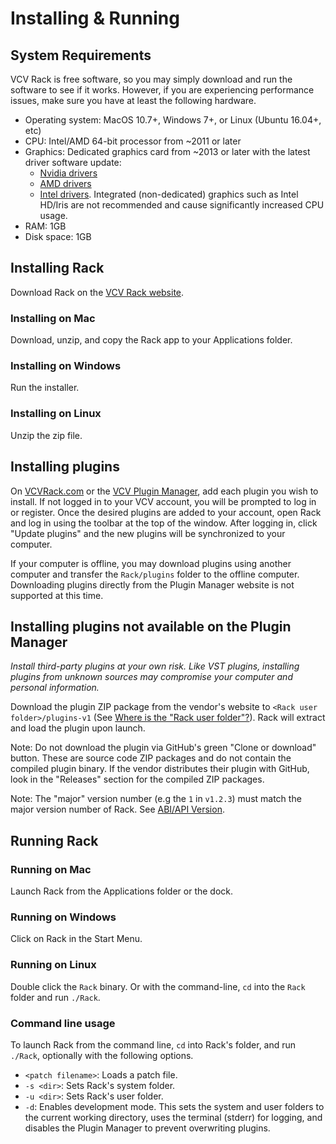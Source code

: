 # Installing & Running

## System Requirements

VCV Rack is free software, so you may simply download and run the software to see if it works.
However, if you are experiencing performance issues, make sure you have at least the following hardware.
- Operating system: MacOS 10.7+, Windows 7+, or Linux (Ubuntu 16.04+, etc)
- CPU: Intel/AMD 64-bit processor from \~2011 or later
- Graphics: Dedicated graphics card from \~2013 or later with the latest driver software update:
	- [Nvidia drivers](https://www.nvidia.com/Download/index.aspx)
	- [AMD drivers](https://www.amd.com/en/support)
	- [Intel drivers](https://downloadcenter.intel.com/product/80939/Graphics-Drivers). Integrated (non-dedicated) graphics such as Intel HD/Iris are not recommended and cause significantly increased CPU usage.
- RAM: 1GB
- Disk space: 1GB

## Installing Rack

Download Rack on the [VCV Rack website](https://vcvrack.com/).

### Installing on Mac

Download, unzip, and copy the Rack app to your Applications folder.

### Installing on Windows

Run the installer.

### Installing on Linux

Unzip the zip file.

## Installing plugins

On [VCVRack.com](https://vcvrack.com/) or the [VCV Plugin Manager](https://vcvrack.com/plugins.html), add each plugin you wish to install.
If not logged in to your VCV account, you will be prompted to log in or register.
Once the desired plugins are added to your account, open Rack and log in using the toolbar at the top of the window.
After logging in, click "Update plugins" and the new plugins will be synchronized to your computer.

If your computer is offline, you may download plugins using another computer and transfer the `Rack/plugins` folder to the offline computer.
Downloading plugins directly from the Plugin Manager website is not supported at this time.

## Installing plugins not available on the Plugin Manager

*Install third-party plugins at your own risk. Like VST plugins, installing plugins from unknown sources may compromise your computer and personal information.*

Download the plugin ZIP package from the vendor's website to `<Rack user folder>/plugins-v1` (See [Where is the "Rack user folder"?](FAQ.html#where-is-the-rack-user-folder)). Rack will extract and load the plugin upon launch.

Note: Do not download the plugin via GitHub's green "Clone or download" button. These are source code ZIP packages and do not contain the compiled plugin binary. If the vendor distributes their plugin with GitHub, look in the "Releases" section for the compiled ZIP packages.

Note: The "major" version number (e.g the `1` in `v1.2.3`) must match the major version number of Rack. See [ABI/API Version](Version.html).


## Running Rack

### Running on Mac

Launch Rack from the Applications folder or the dock.

### Running on Windows

Click on Rack in the Start Menu.

### Running on Linux

Double click the `Rack` binary.
Or with the command-line, `cd` into the `Rack` folder and run `./Rack`.

### Command line usage

To launch Rack from the command line, `cd` into Rack's folder, and run `./Rack`, optionally with the following options.
- `<patch filename>`: Loads a patch file.
- `-s <dir>`: Sets Rack's system folder.
- `-u <dir>`: Sets Rack's user folder.
- `-d`: Enables development mode.
This sets the system and user folders to the current working directory, uses the terminal (stderr) for logging, and disables the Plugin Manager to prevent overwriting plugins.
